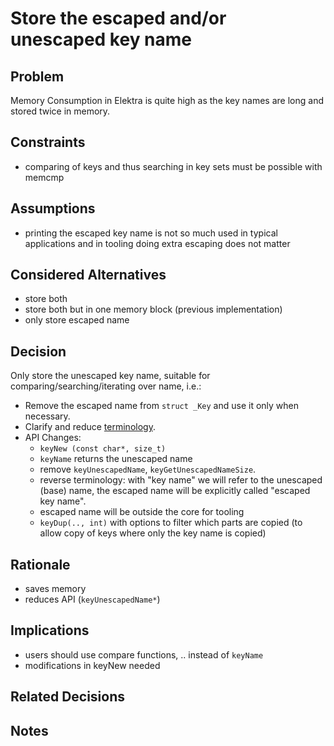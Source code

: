 # Store the escaped and/or unescaped key name

## Problem

Memory Consumption in Elektra is quite high as the key names are long and stored twice in memory.

## Constraints

- comparing of keys and thus searching in key sets must be possible with memcmp

## Assumptions

- printing the escaped key name is not so much used in typical applications and in tooling doing extra escaping does not matter

## Considered Alternatives

- store both
- store both but in one memory block (previous implementation)
- only store escaped name

## Decision

Only store the unescaped key name, suitable for comparing/searching/iterating over name, i.e.:

- Remove the escaped name from `struct _Key` and use it only when necessary.
- Clarify and reduce [terminology](/doc/help/elektra-glossary.md).
- API Changes:
  - `keyNew (const char*, size_t)`
  - `keyName` returns the unescaped name
  - remove `keyUnescapedName`, `keyGetUnescapedNameSize`.
  - reverse terminology: with "key name" we will refer to the unescaped (base) name,
    the escaped name will be explicitly called "escaped key name".
  - escaped name will be outside the core for tooling
  - `keyDup(.., int)` with options to filter which parts are copied
    (to allow copy of keys where only the key name is copied)

## Rationale

- saves memory
- reduces API (`keyUnescapedName*`)

## Implications

- users should use compare functions, .. instead of `keyName`
- modifications in keyNew needed

## Related Decisions

## Notes
